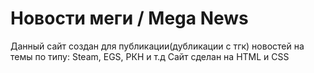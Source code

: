 # Новости меги / Mega News

Данный сайт создан для публикации(дубликации с тгк) новостей на темы по типу: Steam, EGS, РКН и т.д
Сайт сделан на HTML и CSS
